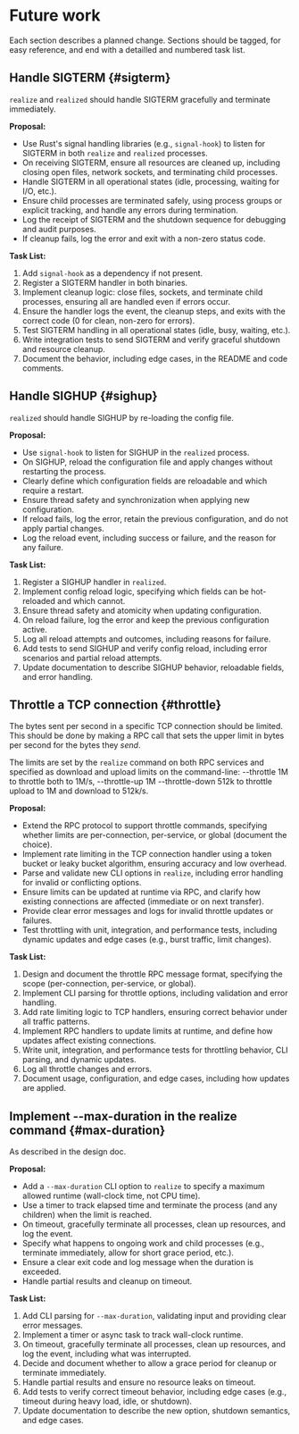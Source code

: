 # Future work

Each section describes a planned change. Sections should be tagged,
for easy reference, and end with a detailled and numbered task list.

## Handle SIGTERM {#sigterm}

`realize` and `realized` should handle SIGTERM gracefully and
terminate immediately.

**Proposal:**
- Use Rust's signal handling libraries (e.g., `signal-hook`) to listen for SIGTERM in both `realize` and `realized` processes.
- On receiving SIGTERM, ensure all resources are cleaned up, including closing open files, network sockets, and terminating child processes.
- Handle SIGTERM in all operational states (idle, processing, waiting for I/O, etc.).
- Ensure child processes are terminated safely, using process groups or explicit tracking, and handle any errors during termination.
- Log the receipt of SIGTERM and the shutdown sequence for debugging and audit purposes.
- If cleanup fails, log the error and exit with a non-zero status code.

**Task List:**
1. Add `signal-hook` as a dependency if not present.
2. Register a SIGTERM handler in both binaries.
3. Implement cleanup logic: close files, sockets, and terminate child processes, ensuring all are handled even if errors occur.
4. Ensure the handler logs the event, the cleanup steps, and exits with the correct code (0 for clean, non-zero for errors).
5. Test SIGTERM handling in all operational states (idle, busy, waiting, etc.).
6. Write integration tests to send SIGTERM and verify graceful shutdown and resource cleanup.
7. Document the behavior, including edge cases, in the README and code comments.

## Handle SIGHUP {#sighup}

`realized` should handle SIGHUP by re-loading the config file.

**Proposal:**
- Use `signal-hook` to listen for SIGHUP in the `realized` process.
- On SIGHUP, reload the configuration file and apply changes without restarting the process.
- Clearly define which configuration fields are reloadable and which require a restart.
- Ensure thread safety and synchronization when applying new configuration.
- If reload fails, log the error, retain the previous configuration, and do not apply partial changes.
- Log the reload event, including success or failure, and the reason for any failure.

**Task List:**
1. Register a SIGHUP handler in `realized`.
2. Implement config reload logic, specifying which fields can be hot-reloaded and which cannot.
3. Ensure thread safety and atomicity when updating configuration.
4. On reload failure, log the error and keep the previous configuration active.
5. Log all reload attempts and outcomes, including reasons for failure.
6. Add tests to send SIGHUP and verify config reload, including error scenarios and partial reload attempts.
7. Update documentation to describe SIGHUP behavior, reloadable fields, and error handling.

## Throttle a TCP connection {#throttle}

The bytes sent per second in a specific TCP connection should be
limited. This should be done by making a RPC call that sets the upper
limit in bytes per second for the bytes they *send*.

The limits are set by the `realize` command on both RPC services and
specified as download and upload limits on the command-line:
--throttle 1M to throttle both to 1M/s, --throttle-up 1M
--throttle-down 512k to throttle upload to 1M and download to
512k/s.

**Proposal:**
- Extend the RPC protocol to support throttle commands, specifying whether limits are per-connection, per-service, or global (document the choice).
- Implement rate limiting in the TCP connection handler using a token bucket or leaky bucket algorithm, ensuring accuracy and low overhead.
- Parse and validate new CLI options in `realize`, including error handling for invalid or conflicting options.
- Ensure limits can be updated at runtime via RPC, and clarify how existing connections are affected (immediate or on next transfer).
- Provide clear error messages and logs for invalid throttle updates or failures.
- Test throttling with unit, integration, and performance tests, including dynamic updates and edge cases (e.g., burst traffic, limit changes).

**Task List:**
1. Design and document the throttle RPC message format, specifying the scope (per-connection, per-service, or global).
2. Implement CLI parsing for throttle options, including validation and error handling.
3. Add rate limiting logic to TCP handlers, ensuring correct behavior under all traffic patterns.
4. Implement RPC handlers to update limits at runtime, and define how updates affect existing connections.
5. Write unit, integration, and performance tests for throttling behavior, CLI parsing, and dynamic updates.
6. Log all throttle changes and errors.
7. Document usage, configuration, and edge cases, including how updates are applied.

## Implement --max-duration in the realize command {#max-duration}

As described in the design doc.

**Proposal:**
- Add a `--max-duration` CLI option to `realize` to specify a maximum allowed runtime (wall-clock time, not CPU time).
- Use a timer to track elapsed time and terminate the process (and any children) when the limit is reached.
- On timeout, gracefully terminate all processes, clean up resources, and log the event.
- Specify what happens to ongoing work and child processes (e.g., terminate immediately, allow for short grace period, etc.).
- Ensure a clear exit code and log message when the duration is exceeded.
- Handle partial results and cleanup on timeout.

**Task List:**
1. Add CLI parsing for `--max-duration`, validating input and providing clear error messages.
2. Implement a timer or async task to track wall-clock runtime.
3. On timeout, gracefully terminate all processes, clean up resources, and log the event, including what was interrupted.
4. Decide and document whether to allow a grace period for cleanup or terminate immediately.
5. Handle partial results and ensure no resource leaks on timeout.
6. Add tests to verify correct timeout behavior, including edge cases (e.g., timeout during heavy load, idle, or shutdown).
7. Update documentation to describe the new option, shutdown semantics, and edge cases.
